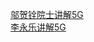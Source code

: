 [邬贺铨院士讲解5G](https://ke.pbcsf.net/detail/l_5e78bdbc5fee6_fNuPVYRD/4?fromH5=true)     
[李永乐讲解5G](https://www.ixigua.com/6914571552130335244?logTag=dPOPOTGg2Mlg1UXKJUCKq&wid_try=1)
